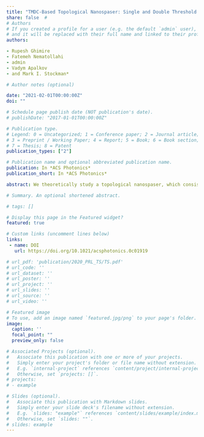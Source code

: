 ```yaml
---
title: "TMDC-Based Topological Nanospaser: Single and Double Threshold Behavior"
share: false  # 
# Authors
# If you created a profile for a user (e.g. the default `admin` user), write the username (folder name) here 
# and it will be replaced with their full name and linked to their profile.
authors:

- Rupesh Ghimire
- Fatemeh Nematollahi
- admin
- Vadym Apalkov
- and Mark I. Stockman*

# Author notes (optional)

date: "2021-02-01T00:00:00Z"
doi: ""

# Schedule page publish date (NOT publication's date).
# publishDate: "2017-01-01T00:00:00Z"

# Publication type.
# Legend: 0 = Uncategorized; 1 = Conference paper; 2 = Journal article;
# 3 = Preprint / Working Paper; 4 = Report; 5 = Book; 6 = Book section;
# 7 = Thesis; 8 = Patent
publication_types: ["2"]

# Publication name and optional abbreviated publication name.
publication: In *ACS Photonics*
publication_short: In *ACS Photonics*

abstract: We theoretically study a topological nanospaser, which consists of a silver nanospheroid and MoS$_2$ monolayer flake of a circular shape. The metal nanospheroid acts as a plasmonic nanoresonator that supports two rotating modes, which are coupled to the corresponding valleys of MoS2. We apply external circularly polarized light that selectively pumps only one of the valleys of MoS$_2$. The generated spaser dynamics strongly depends on the size (radius) of the MoS$_2$ nanoflake. For a small radius, the system has only one spasing regime when only the chirally matched plasmon mode is generated, while at a larger size of MoS$_2$, depending on the pump intensity, there are two regimes. In one regime, only the chirally matched plasmon mode is generated, while in the other regime both chirally matched and chirally mismatched modes exist. Different regimes of spaser operation also have opposite handedness of the far-field radiated spaser system. Such a topological nanospaser has potential applications in different areas of infrared spectroscopy, sensing, probing, and biomedical treatment.

# Summary. An optional shortened abstract.

# tags: []

# Display this page in the Featured widget?
featured: true

# Custom links (uncomment lines below)
links:
 - name: DOI
   url: https://doi.org/10.1021/acsphotonics.0c01919

# url_pdf: 'publication/2020_PRL_TS/TS.pdf'
# url_code: ''
# url_dataset: ''
# url_poster: ''
# url_project: ''
# url_slides: ''
# url_source: ''
# url_video: ''

# Featured image
# To use, add an image named `featured.jpg/png` to your page's folder. 
image:
  caption: ''
  focal_point: ""
  preview_only: false

# Associated Projects (optional).
#   Associate this publication with one or more of your projects.
#   Simply enter your project's folder or file name without extension.
#   E.g. `internal-project` references `content/project/internal-project/index.md`.
#   Otherwise, set `projects: []`.
# projects:
# - example

# Slides (optional).
#   Associate this publication with Markdown slides.
#   Simply enter your slide deck's filename without extension.
#   E.g. `slides: "example"` references `content/slides/example/index.md`.
#   Otherwise, set `slides: ""`.
# slides: example
---
```


